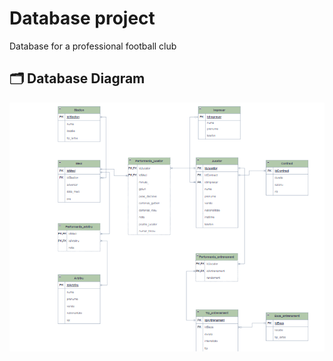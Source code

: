 # Database project
Database for a professional football club

## 🗂 Database Diagram
![Diagram](./diagrama.png)
